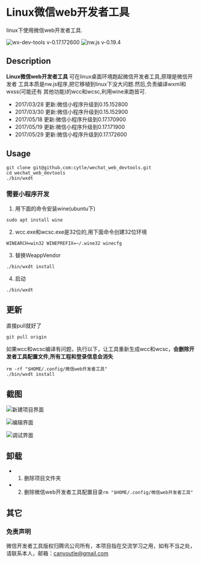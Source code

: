 # Linux微信web开发者工具

linux下使用微信web开发者工具.

![wx-dev-tools v-0.17.172600](https://img.shields.io/badge/wx_dev_tools-0.17.172600-green.svg)
![nw.js v-0.19.4](https://img.shields.io/badge/nw.js-v0.19.4-blue.svg)

## Description
**Linux微信web开发者工具** 可在linux桌面环境跑起微信开发者工具,原理是微信开发者
工具本质是nw.js程序,把它移植到linux下没大问题.然后,负责编译wxml和wxss(可能还有
其他功能)的wcc和wcsc,利用wine来跑皆可.

- 2017/03/28 更新:微信小程序升级到0.15.152800
- 2017/03/30 更新:微信小程序升级到0.15.152900
- 2017/05/18 更新:微信小程序升级到0.17.170900
- 2017/05/19 更新:微信小程序升级到0.17.171900
- 2017/05/29 更新:微信小程序升级到0.17.172600

## Usage

```console
git clone git@github.com:cytle/wechat_web_devtools.git
cd wechat_web_devtools
./bin/wxdt
```

### 需要小程序开发
1. 用下面的命令安装wine(ubuntu下)

```console
sudo apt install wine
```

2. wcc.exe和wcsc.exe是32位的,用下面命令创建32位环境
```console
WINEARCH=win32 WINEPREFIX=~/.wine32 winecfg
```

3. 替换WeappVendor
```console
./bin/wxdt install
```

4. 启动
```console
./bin/wxdt
```

## 更新

直接pull就好了

```console
git pull origin
```

如果wcc和wcsc编译有问题，执行以下，让工具重新生成wcc和wcsc，**会删除开发者工具配置文件,所有工程和登录信息会消失**

```console
rm -rf "$HOME/.config/微信web开发者工具"
./bin/wxdt install
```

## 截图
![新建项目界面](https://github.com/cytle/wechat_web_devtools/raw/87d19c36f6931e05bd565c48cf0467f60e74ffde/images/%E5%B0%8F%E7%A8%8B%E5%BA%8F%E5%88%9B%E5%BB%BA.png)


![编辑界面](https://github.com/cytle/wechat_web_devtools/raw/87d19c36f6931e05bd565c48cf0467f60e74ffde/images/2017-03-27%2011-43-56%E5%B1%8F%E5%B9%95%E6%88%AA%E5%9B%BE.png)


![调试界面](https://github.com/cytle/wechat_web_devtools/raw/87d19c36f6931e05bd565c48cf0467f60e74ffde/images/2017-03-27%2011-44-34%E5%B1%8F%E5%B9%95%E6%88%AA%E5%9B%BE.png)

## 卸载

  - 1. 删除项目文件夹
  - 2. 删除微信web开发者工具配置目录`rm "$HOME/.config/微信web开发者工具"`


## 其它

### 免责声明
微信开发者工具版权归腾讯公司所有，本项目指在交流学习之用，如有不当之处，请联系本人，邮箱：canyoutle@gmail.com

